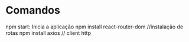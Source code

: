 # Comandos

npm start: Inicia a aplicação
npm install react-router-dom //instalação de rotas
npm install axios // client http
